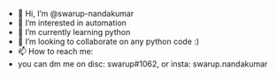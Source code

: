 - 👋 Hi, I’m @swarup-nandakumar
- 👀 I’m interested in automation
- 🌱 I’m currently learning python
- 💞️ I’m looking to collaborate on any python code :)
- 📫 How to reach me:
-   you can dm me on disc:  swarup#1062, or insta: swarup.nandakumar

<!---
swarup-nandakumar/swarup-nandakumar is a ✨ special ✨ repository because its `README.md` (this file) appears on your GitHub profile.
You can click the Preview link to take a look at your changes.
--->
